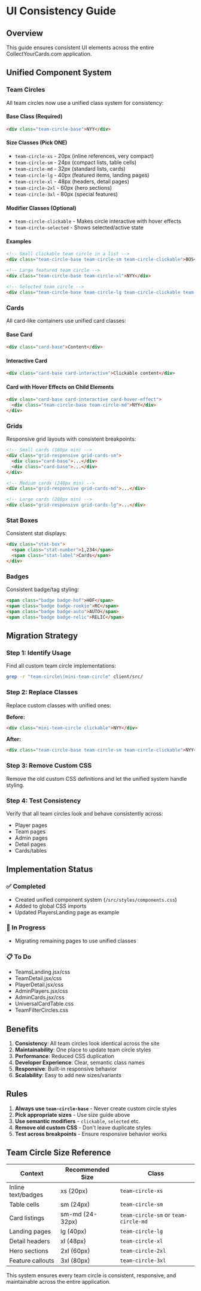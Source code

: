 # UI Consistency Guide

## Overview
This guide ensures consistent UI elements across the entire CollectYourCards.com application.

## Unified Component System

### Team Circles
All team circles now use a unified class system for consistency:

#### Base Class (Required)
```html
<div class="team-circle-base">NYY</div>
```

#### Size Classes (Pick ONE)
- `team-circle-xs` - 20px (inline references, very compact)
- `team-circle-sm` - 24px (compact lists, table cells) 
- `team-circle-md` - 32px (standard lists, cards)
- `team-circle-lg` - 40px (featured items, landing pages)
- `team-circle-xl` - 48px (headers, detail pages)
- `team-circle-2xl` - 60px (hero sections)
- `team-circle-3xl` - 80px (special features)

#### Modifier Classes (Optional)
- `team-circle-clickable` - Makes circle interactive with hover effects
- `team-circle-selected` - Shows selected/active state

#### Examples
```html
<!-- Small clickable team circle in a list -->
<div class="team-circle-base team-circle-sm team-circle-clickable">BOS</div>

<!-- Large featured team circle -->
<div class="team-circle-base team-circle-xl">NYY</div>

<!-- Selected team circle -->
<div class="team-circle-base team-circle-lg team-circle-clickable team-circle-selected">SF</div>
```

### Cards
All card-like containers use unified card classes:

#### Base Card
```html
<div class="card-base">Content</div>
```

#### Interactive Card
```html
<div class="card-base card-interactive">Clickable content</div>
```

#### Card with Hover Effects on Child Elements
```html
<div class="card-base card-interactive card-hover-effect">
  <div class="team-circle-base team-circle-md">NYY</div>
</div>
```

### Grids
Responsive grid layouts with consistent breakpoints:

```html
<!-- Small cards (180px min) -->
<div class="grid-responsive grid-cards-sm">
  <div class="card-base">...</div>
  <div class="card-base">...</div>
</div>

<!-- Medium cards (240px min) -->
<div class="grid-responsive grid-cards-md">...</div>

<!-- Large cards (280px min) -->
<div class="grid-responsive grid-cards-lg">...</div>
```

### Stat Boxes
Consistent stat displays:

```html
<div class="stat-box">
  <span class="stat-number">1,234</span>
  <span class="stat-label">Cards</span>
</div>
```

### Badges
Consistent badge/tag styling:

```html
<span class="badge badge-hof">HOF</span>
<span class="badge badge-rookie">RC</span>
<span class="badge badge-auto">AUTO</span>
<span class="badge badge-relic">RELIC</span>
```

## Migration Strategy

### Step 1: Identify Usage
Find all custom team circle implementations:
```bash
grep -r "team-circle\|mini-team-circle" client/src/
```

### Step 2: Replace Classes
Replace custom classes with unified ones:

**Before:**
```html
<div class="mini-team-circle clickable">NYY</div>
```

**After:**
```html
<div class="team-circle-base team-circle-sm team-circle-clickable">NYY</div>
```

### Step 3: Remove Custom CSS
Remove the old custom CSS definitions and let the unified system handle styling.

### Step 4: Test Consistency
Verify that all team circles look and behave consistently across:
- Player pages
- Team pages
- Admin pages
- Detail pages
- Cards/tables

## Implementation Status

### ✅ Completed
- Created unified component system (`/src/styles/components.css`)
- Added to global CSS imports
- Updated PlayersLanding page as example

### 🔄 In Progress
- Migrating remaining pages to use unified classes

### 📋 To Do
- TeamsLanding.jsx/css
- TeamDetail.jsx/css
- PlayerDetail.jsx/css
- AdminPlayers.jsx/css
- AdminCards.jsx/css
- UniversalCardTable.css
- TeamFilterCircles.css

## Benefits

1. **Consistency**: All team circles look identical across the site
2. **Maintainability**: One place to update team circle styles
3. **Performance**: Reduced CSS duplication
4. **Developer Experience**: Clear, semantic class names
5. **Responsive**: Built-in responsive behavior
6. **Scalability**: Easy to add new sizes/variants

## Rules

1. **Always use `team-circle-base`** - Never create custom circle styles
2. **Pick appropriate sizes** - Use size guide above
3. **Use semantic modifiers** - `clickable`, `selected` etc.
4. **Remove old custom CSS** - Don't leave duplicate styles
5. **Test across breakpoints** - Ensure responsive behavior works

## Team Circle Size Reference

| Context | Recommended Size | Class |
|---------|------------------|-------|
| Inline text/badges | xs (20px) | `team-circle-xs` |
| Table cells | sm (24px) | `team-circle-sm` |
| Card listings | sm-md (24-32px) | `team-circle-sm` or `team-circle-md` |
| Landing pages | lg (40px) | `team-circle-lg` |
| Detail headers | xl (48px) | `team-circle-xl` |
| Hero sections | 2xl (60px) | `team-circle-2xl` |
| Feature callouts | 3xl (80px) | `team-circle-3xl` |

This system ensures every team circle is consistent, responsive, and maintainable across the entire application.